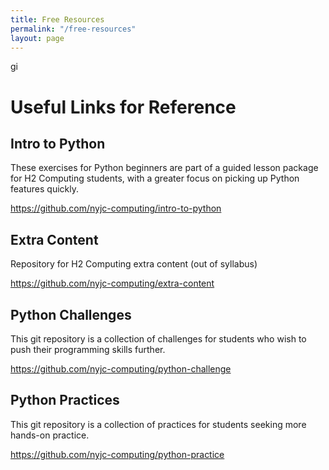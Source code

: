 ```yaml
---
title: Free Resources
permalink: "/free-resources"
layout: page
---
```

gi
# Useful Links for Reference

## Intro to Python

These exercises for Python beginners are part of a guided lesson package for H2 Computing students, with a greater focus on picking up Python features quickly.

https://github.com/nyjc-computing/intro-to-python


## Extra Content

Repository for H2 Computing extra content (out of syllabus)

https://github.com/nyjc-computing/extra-content

## Python Challenges

This git repository is a collection of challenges for students who wish to push their programming skills further.

https://github.com/nyjc-computing/python-challenge

## Python Practices

This git repository is a collection of practices for students seeking more hands-on practice.

https://github.com/nyjc-computing/python-practice